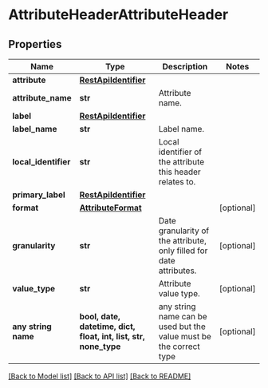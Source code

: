 # AttributeHeaderAttributeHeader


## Properties
Name | Type | Description | Notes
------------ | ------------- | ------------- | -------------
**attribute** | [**RestApiIdentifier**](RestApiIdentifier.md) |  | 
**attribute_name** | **str** | Attribute name. | 
**label** | [**RestApiIdentifier**](RestApiIdentifier.md) |  | 
**label_name** | **str** | Label name. | 
**local_identifier** | **str** | Local identifier of the attribute this header relates to. | 
**primary_label** | [**RestApiIdentifier**](RestApiIdentifier.md) |  | 
**format** | [**AttributeFormat**](AttributeFormat.md) |  | [optional] 
**granularity** | **str** | Date granularity of the attribute, only filled for date attributes. | [optional] 
**value_type** | **str** | Attribute value type. | [optional] 
**any string name** | **bool, date, datetime, dict, float, int, list, str, none_type** | any string name can be used but the value must be the correct type | [optional]

[[Back to Model list]](../README.md#documentation-for-models) [[Back to API list]](../README.md#documentation-for-api-endpoints) [[Back to README]](../README.md)


